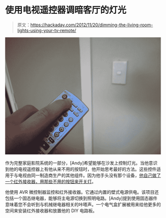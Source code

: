 # 使用电视遥控器调暗客厅的灯光

> 原文：<https://hackaday.com/2012/11/20/dimming-the-living-room-lights-using-your-tv-remote/>

![](img/fba7f69aeb7d2ec776e26e1642e9df7d.png "dim-the-lights-using-your-TV-remote")

作为完整家庭影院系统的一部分，[Andy]希望能够在沙发上控制灯光。当他意识到他的电视遥控器上有他从来不用的按钮时，他开始思考最好的方法。这些控件适用于与电视由同一制造商生产的其他组件。因为他手头没有那个设备，[他自己做了一个红外接收器，用那些不用的按钮来开关灯](http://handya.co.nz/post/36127381687/remote-controlled-home-theatre-lights)。

他使用 AVR 微控制器监控和红外接收器。它通过内置的壁式电源供电。该项目还包括一个固态继电器，能够将主电源切换到照明电路。[Andy]提到使用固态器件意味着您不会听到与机械继电器相关的咔嗒声。一个电气盒扩展被用来给他更多的空间来安装红外接收器和放置他的 DIY 电路板。
